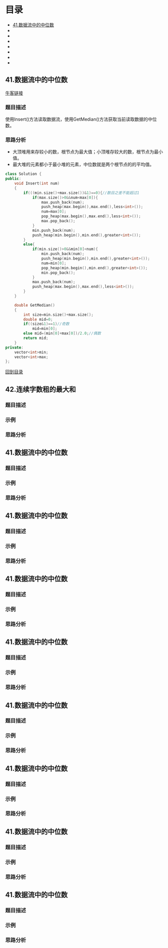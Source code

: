 # 目录
* [41.数据流中的中位数](#41数据流中的中位数)  
* [](#)  
* [](#)  
* [](#)  
* [](#)  
* [](#)  
* [](#)  
* [](#)  
## 41.数据流中的中位数
[牛客链接](https://www.nowcoder.com/practice/9be0172896bd43948f8a32fb954e1be1?tpId=13&tqId=11216&tPage=1&rp=1&ru=/ta/coding-interviews&qru=/ta/coding-interviews/question-ranking)
### 题目描述
使用Insert()方法读取数据流，使用GetMedian()方法获取当前读取数据的中位数。
### 思路分析
* 大顶堆用来存较小的数，根节点为最大值；小顶堆存较大的数，根节点为最小值。
* 最大堆的元素都小于最小堆的元素，中位数就是两个根节点的的平均值。
```cpp
class Solution {
public:
    void Insert(int num)
    {
        if(((min.size()+max.size())&1)==0){//数目之差不能超过1
            if(max.size()>0&&num<max[0]){
                max.push_back(num);
                push_heap(max.begin(),max.end(),less<int>());
                num=max[0];
                pop_heap(max.begin(),max.end(),less<int>());
                max.pop_back();
            }
            min.push_back(num);
            push_heap(min.begin(),min.end(),greater<int>());
        }
        else{
            if(min.size()>0&&min[0]<num){
                min.push_back(num);
                push_heap(min.begin(),min.end(),greater<int>());
                num=min[0];
                pop_heap(min.begin(),min.end(),greater<int>());
                min.pop_back();
            }
            max.push_back(num);
            push_heap(max.begin(),max.end(),less<int>());
        }
    }

    double GetMedian()
    { 
        int size=min.size()+max.size();
        double mid=0;
        if((size&1)==1)//奇数
            mid=min[0];
        else mid=(min[0]+max[0])/2.0;//偶数
        return mid;
    }
private:
    vector<int>min;
    vector<int>max;
};
```
[回到目录](#目录)
## 42.连续字数租的最大和
[]()
### 题目描述
### 示例
### 思路分析
## 41.数据流中的中位数
[]()
### 题目描述
### 示例
### 思路分析
## 41.数据流中的中位数
[]()
### 题目描述
### 示例
### 思路分析
## 41.数据流中的中位数
[]()
### 题目描述
### 示例
### 思路分析
## 41.数据流中的中位数
[]()
### 题目描述
### 示例
### 思路分析
## 41.数据流中的中位数
[]()
### 题目描述
### 示例
### 思路分析
## 41.数据流中的中位数
[]()
### 题目描述
### 示例
### 思路分析
## 41.数据流中的中位数
[]()
### 题目描述
### 示例
### 思路分析
## 41.数据流中的中位数
[]()
### 题目描述
### 示例
### 思路分析
